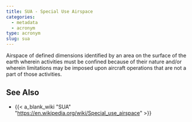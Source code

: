 ```yaml
---
title: SUA - Special Use Airspace
categories:
  - metadata
  - acronym
type: acronym
slug: sua
---
```


Airspace of defined dimensions identified by an area on the surface
of the earth wherein activities must be confined because of their
nature and/or wherein limitations may be imposed upon aircraft
operations that are not a part of those activities.

## See Also

* {{< a_blank_wiki "SUA" "https://en.wikipedia.org/wiki/Special_use_airspace" >}}

